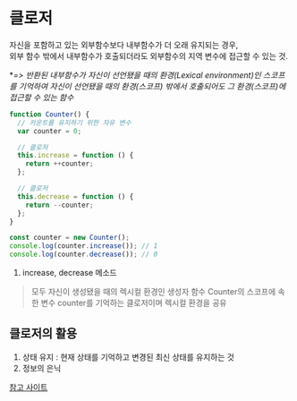 # 클로저
자신을 포함하고 있는 외부함수보다 내부함수가 더 오래 유지되는 경우,<br> 
외부 함수 밖에서 내부함수가 호출되더라도 외부함수의 지역 변수에 접근할 수 있는 것.

**=> 반환된 내부함수가 자신이 선언됐을 때의 환경(Lexical environment)인 스코프를 기억하여 자신이 선언됐을 때의 환경(스코프) 밖에서 호출되어도 그 환경(스코프)에 접근할 수 있는 함수*


```javascript
function Counter() {
  // 카운트를 유지하기 위한 자유 변수
  var counter = 0;

  // 클로저
  this.increase = function () {
    return ++counter;
  };

  // 클로저
  this.decrease = function () {
    return --counter;
  };
}

const counter = new Counter();
console.log(counter.increase()); // 1
console.log(counter.decrease()); // 0
```
1. increase, decrease 메소드
> 모두 자신이 생성됐을 때의 렉시컬 환경인 생성자 함수 Counter의 스코프에 속한 변수 counter를 기억하는 클로저이며 렉시컬 환경을 공유





## 클로저의 활용
1. 상태 유지 : 현재 상태를 기억하고 변경된 최신 상태를 유지하는 것
2. 정보의 은닉


<a href="https://poiemaweb.com/js-closure">참고 사이트</a>
